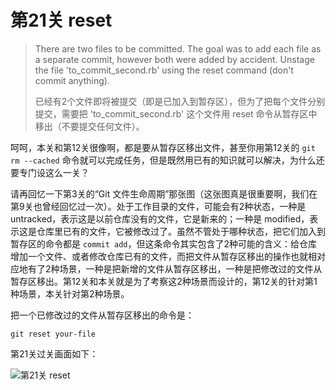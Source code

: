 
# 第21关 reset

> There are two files to be committed.  The goal was to add each file as a separate commit, however both were added by accident.  Unstage the file 'to_commit_second.rb' using the reset command (don't commit anything).
>
> 已经有2个文件即将被提交（即是已加入到暂存区），但为了把每个文件分别提交，需要把 'to_commit_second.rb' 这个文件用 reset 命令从暂存区中移出（不要提交任何文件）。

呵呵，本关和第12关很像啊，都是要从暂存区移出文件，甚至你用第12关的 `git rm --cached` 命令就可以完成任务，但是既然用已有的知识就可以解决，为什么还要专门设这么一关？

请再回忆一下第3关的“Git 文件生命周期”那张图（这张图真是很重要啊，我们在第9关也曾经回忆过一次）。处于工作目录的文件，可能会有2种状态，一种是 untracked，表示这是以前仓库没有的文件，它是新来的；一种是 modified，表示这是仓库里已有的文件，它被修改过了。虽然不管处于哪种状态，把它们加入到暂存区的命令都是 `commit add`，但这条命令其实包含了2种可能的含义：给仓库增加一个文件、或者修改仓库已有的文件，而把文件从暂存区移出的操作也就相对应地有了2种场景，一种是把新增的文件从暂存区移出，一种是把修改过的文件从暂存区移出。第12关和本关就是为了考察这2种场景而设计的，第12关的针对第1种场景，本关针对第2种场景。

把一个已修改过的文件从暂存区移出的命令是：

```shell
git reset your-file
```

第21关过关画面如下：

![第21关 reset](images/level-21-reset.png)
